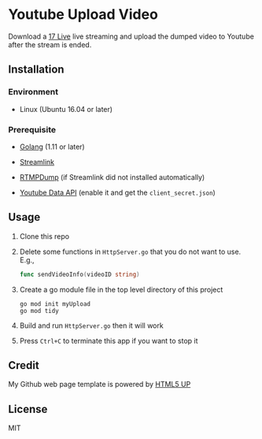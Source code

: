 # Youtube Upload Video

Download a [17 Live](https://17.live/) live streaming and upload the dumped video to Youtube after the stream is ended.

## Installation

### Environment

-   Linux (Ubuntu 16.04 or later)

### Prerequisite

-   [Golang](https://golang.org/dl/) (1.11 or later)

-   [Streamlink](https://github.com/streamlink/streamlink/releases/latest)
  -   [RTMPDump](http://rtmpdump.mplayerhq.hu/) (if Streamlink did not installed automatically)

-   [Youtube Data API](https://developers.google.com/youtube/v3/getting-started#before-you-start) (enable it and get the `client_secret.json`)

## Usage

1.  Clone this repo

2.  Delete some functions in `HttpServer.go` that you do not want to use.
    E.g.,
    ```go
    func sendVideoInfo(videoID string)
    ```

3.  Create a go module file in the top level directory of this project
    ```shell=
    go mod init myUpload
    go mod tidy
    ```

4.  Build and run `HttpServer.go` then it will work

5.  Press `Ctrl+C` to terminate this app if you want to stop it

## Credit

My Github web page template is powered by [HTML5 UP](https://html5up.net/)

## License

MIT